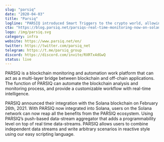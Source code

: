```yaml
---
slug: "parsiq"
date: "2020-04-03"
title: "Parsiq"
logline: "PARSIQ introduced Smart Triggers to the crypto world, allowing real-time on-chain events to trigger off-chain actions, giving developers the possibility to automate workflows, creating endless ways to interact with real world applications, maximizing possibilities while focusing on being cost effective."
cta: "https://blog.parsiq.net/parsiqs-real-time-monitoring-now-on-solana/"
logo: /img/parsiq.svg
category: infra
website: https://www.parsiq.net/en/
twitter: https://twitter.com/parsiq_net
telegram: https://t.me/parsiq_group
discord: https://discord.com/invite/RXRTx4dGwQ
status: live
---
```


PARSIQ is a blockchain monitoring and automation work platform that can act as a multi-layer bridge between blockchain and off-chain applications. The function of PARSIQ can automate the blockchain analysis and monitoring process, and provide a customizable workflow with real-time intelligence.

PARSIQ announced their integration with the Solana blockchain on February 26th, 2021. With PARSIQ now integrated into Solana, users on the Solana network can now reap all the benefits from the PARSIQ ecosystem. Using PARSIQ’s push-based data-stream aggregator that adds a programmability level on top of real time data-streams. PARSIQ allows users to combine independent data streams and write arbitrary scenarios in reactive style using our easy scripting language.
